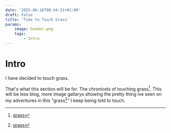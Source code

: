 ```yaml
---
date: '2025-06-10T08:44:31+01:00'
draft: False
title: 'Time to Touch Grass'
params:
    image: header.png
    tags:
        - Intro
---
```

# Intro

I have decided to touch grass.


That's what this section will be for. The chronicels of touching grass[^1]. This will be less blog, more image gallarys showing the pretty thing ive seen on my adventures in this "grass[^1]" I keep being told to touch.

[^1]: [grass](/hidden/dyjctlag/)
